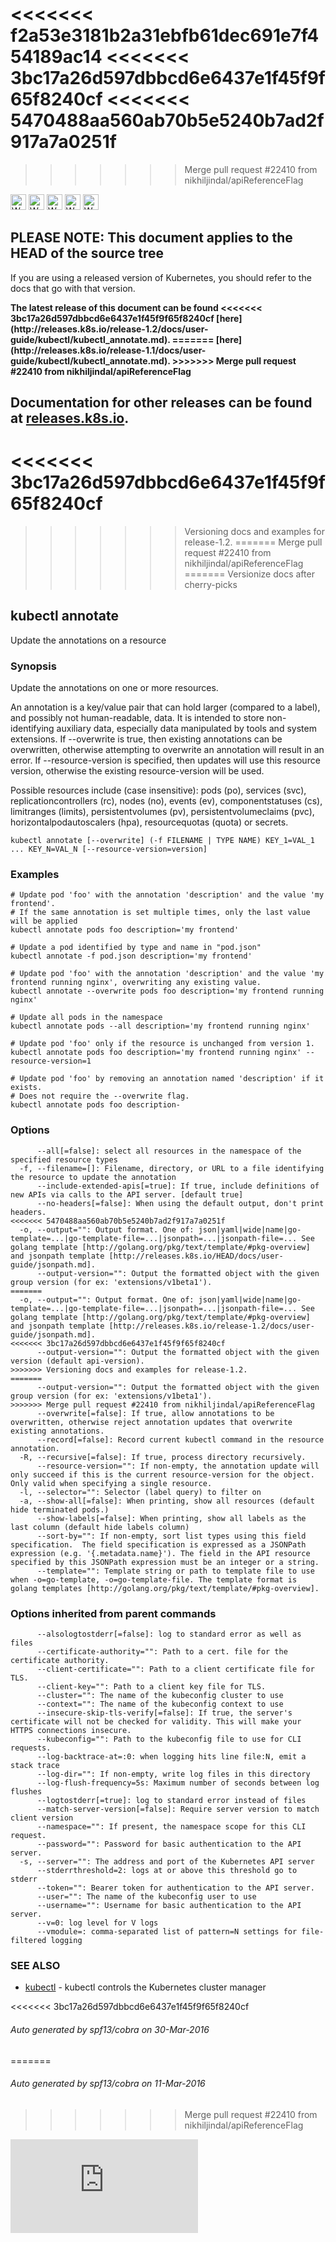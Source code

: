 <!-- BEGIN MUNGE: UNVERSIONED_WARNING -->

<<<<<<< f2a53e3181b2a31ebfb61dec691e7f454189ac14
<<<<<<< 3bc17a26d597dbbcd6e6437e1f45f9f65f8240cf
<<<<<<< 5470488aa560ab70b5e5240b7ad2f917a7a0251f
=======
>>>>>>> Merge pull request #22410 from nikhiljindal/apiReferenceFlag
<!-- BEGIN STRIP_FOR_RELEASE -->

<img src="http://kubernetes.io/img/warning.png" alt="WARNING"
     width="25" height="25">
<img src="http://kubernetes.io/img/warning.png" alt="WARNING"
     width="25" height="25">
<img src="http://kubernetes.io/img/warning.png" alt="WARNING"
     width="25" height="25">
<img src="http://kubernetes.io/img/warning.png" alt="WARNING"
     width="25" height="25">
<img src="http://kubernetes.io/img/warning.png" alt="WARNING"
     width="25" height="25">

<h2>PLEASE NOTE: This document applies to the HEAD of the source tree</h2>

If you are using a released version of Kubernetes, you should
refer to the docs that go with that version.

<!-- TAG RELEASE_LINK, added by the munger automatically -->
<strong>
The latest release of this document can be found
<<<<<<< 3bc17a26d597dbbcd6e6437e1f45f9f65f8240cf
[here](http://releases.k8s.io/release-1.2/docs/user-guide/kubectl/kubectl_annotate.md).
=======
[here](http://releases.k8s.io/release-1.1/docs/user-guide/kubectl/kubectl_annotate.md).
>>>>>>> Merge pull request #22410 from nikhiljindal/apiReferenceFlag

Documentation for other releases can be found at
[releases.k8s.io](http://releases.k8s.io).
</strong>
--

<!-- END STRIP_FOR_RELEASE -->
<<<<<<< 3bc17a26d597dbbcd6e6437e1f45f9f65f8240cf
=======
>>>>>>> Versioning docs and examples for release-1.2.
=======
>>>>>>> Merge pull request #22410 from nikhiljindal/apiReferenceFlag
=======
>>>>>>> Versionize docs after cherry-picks

<!-- END MUNGE: UNVERSIONED_WARNING -->

## kubectl annotate

Update the annotations on a resource

### Synopsis


Update the annotations on one or more resources.

An annotation is a key/value pair that can hold larger (compared to a label), and possibly not human-readable, data.
It is intended to store non-identifying auxiliary data, especially data manipulated by tools and system extensions.
If --overwrite is true, then existing annotations can be overwritten, otherwise attempting to overwrite an annotation will result in an error.
If --resource-version is specified, then updates will use this resource version, otherwise the existing resource-version will be used.

Possible resources include (case insensitive): pods (po), services (svc),
replicationcontrollers (rc), nodes (no), events (ev), componentstatuses (cs),
limitranges (limits), persistentvolumes (pv), persistentvolumeclaims (pvc),
horizontalpodautoscalers (hpa), resourcequotas (quota) or secrets.

```
kubectl annotate [--overwrite] (-f FILENAME | TYPE NAME) KEY_1=VAL_1 ... KEY_N=VAL_N [--resource-version=version]
```

### Examples

```
# Update pod 'foo' with the annotation 'description' and the value 'my frontend'.
# If the same annotation is set multiple times, only the last value will be applied
kubectl annotate pods foo description='my frontend'

# Update a pod identified by type and name in "pod.json"
kubectl annotate -f pod.json description='my frontend'

# Update pod 'foo' with the annotation 'description' and the value 'my frontend running nginx', overwriting any existing value.
kubectl annotate --overwrite pods foo description='my frontend running nginx'

# Update all pods in the namespace
kubectl annotate pods --all description='my frontend running nginx'

# Update pod 'foo' only if the resource is unchanged from version 1.
kubectl annotate pods foo description='my frontend running nginx' --resource-version=1

# Update pod 'foo' by removing an annotation named 'description' if it exists.
# Does not require the --overwrite flag.
kubectl annotate pods foo description-
```

### Options

```
      --all[=false]: select all resources in the namespace of the specified resource types
  -f, --filename=[]: Filename, directory, or URL to a file identifying the resource to update the annotation
      --include-extended-apis[=true]: If true, include definitions of new APIs via calls to the API server. [default true]
      --no-headers[=false]: When using the default output, don't print headers.
<<<<<<< 5470488aa560ab70b5e5240b7ad2f917a7a0251f
  -o, --output="": Output format. One of: json|yaml|wide|name|go-template=...|go-template-file=...|jsonpath=...|jsonpath-file=... See golang template [http://golang.org/pkg/text/template/#pkg-overview] and jsonpath template [http://releases.k8s.io/HEAD/docs/user-guide/jsonpath.md].
      --output-version="": Output the formatted object with the given group version (for ex: 'extensions/v1beta1').
=======
  -o, --output="": Output format. One of: json|yaml|wide|name|go-template=...|go-template-file=...|jsonpath=...|jsonpath-file=... See golang template [http://golang.org/pkg/text/template/#pkg-overview] and jsonpath template [http://releases.k8s.io/release-1.2/docs/user-guide/jsonpath.md].
<<<<<<< 3bc17a26d597dbbcd6e6437e1f45f9f65f8240cf
      --output-version="": Output the formatted object with the given version (default api-version).
>>>>>>> Versioning docs and examples for release-1.2.
=======
      --output-version="": Output the formatted object with the given group version (for ex: 'extensions/v1beta1').
>>>>>>> Merge pull request #22410 from nikhiljindal/apiReferenceFlag
      --overwrite[=false]: If true, allow annotations to be overwritten, otherwise reject annotation updates that overwrite existing annotations.
      --record[=false]: Record current kubectl command in the resource annotation.
  -R, --recursive[=false]: If true, process directory recursively.
      --resource-version="": If non-empty, the annotation update will only succeed if this is the current resource-version for the object. Only valid when specifying a single resource.
  -l, --selector="": Selector (label query) to filter on
  -a, --show-all[=false]: When printing, show all resources (default hide terminated pods.)
      --show-labels[=false]: When printing, show all labels as the last column (default hide labels column)
      --sort-by="": If non-empty, sort list types using this field specification.  The field specification is expressed as a JSONPath expression (e.g. '{.metadata.name}'). The field in the API resource specified by this JSONPath expression must be an integer or a string.
      --template="": Template string or path to template file to use when -o=go-template, -o=go-template-file. The template format is golang templates [http://golang.org/pkg/text/template/#pkg-overview].
```

### Options inherited from parent commands

```
      --alsologtostderr[=false]: log to standard error as well as files
      --certificate-authority="": Path to a cert. file for the certificate authority.
      --client-certificate="": Path to a client certificate file for TLS.
      --client-key="": Path to a client key file for TLS.
      --cluster="": The name of the kubeconfig cluster to use
      --context="": The name of the kubeconfig context to use
      --insecure-skip-tls-verify[=false]: If true, the server's certificate will not be checked for validity. This will make your HTTPS connections insecure.
      --kubeconfig="": Path to the kubeconfig file to use for CLI requests.
      --log-backtrace-at=:0: when logging hits line file:N, emit a stack trace
      --log-dir="": If non-empty, write log files in this directory
      --log-flush-frequency=5s: Maximum number of seconds between log flushes
      --logtostderr[=true]: log to standard error instead of files
      --match-server-version[=false]: Require server version to match client version
      --namespace="": If present, the namespace scope for this CLI request.
      --password="": Password for basic authentication to the API server.
  -s, --server="": The address and port of the Kubernetes API server
      --stderrthreshold=2: logs at or above this threshold go to stderr
      --token="": Bearer token for authentication to the API server.
      --user="": The name of the kubeconfig user to use
      --username="": Username for basic authentication to the API server.
      --v=0: log level for V logs
      --vmodule=: comma-separated list of pattern=N settings for file-filtered logging
```

### SEE ALSO

* [kubectl](kubectl.md)	 - kubectl controls the Kubernetes cluster manager

<<<<<<< 3bc17a26d597dbbcd6e6437e1f45f9f65f8240cf
###### Auto generated by spf13/cobra on 30-Mar-2016



<!-- BEGIN MUNGE: IS_VERSIONED -->
<!-- TAG IS_VERSIONED -->
<!-- END MUNGE: IS_VERSIONED -->

=======
###### Auto generated by spf13/cobra on 11-Mar-2016
>>>>>>> Merge pull request #22410 from nikhiljindal/apiReferenceFlag



<!-- BEGIN MUNGE: IS_VERSIONED -->
<!-- TAG IS_VERSIONED -->
<!-- END MUNGE: IS_VERSIONED -->


<!-- BEGIN MUNGE: GENERATED_ANALYTICS -->
[![Analytics](https://kubernetes-site.appspot.com/UA-36037335-10/GitHub/docs/user-guide/kubectl/kubectl_annotate.md?pixel)]()
<!-- END MUNGE: GENERATED_ANALYTICS -->
